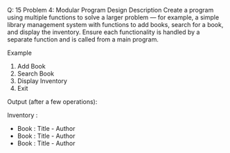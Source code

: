 Q: 15
Problem 4: Modular Program Design
Description
Create a program using multiple functions to solve a larger problem — for example, a simple library management system with functions to add books, search for a book, and display the inventory. Ensure each functionality is handled by a separate function and is called from a main program.

Example
1. Add Book
2. Search Book
3. Display Inventory
4. Exit

Output (after a few operations):

Inventory :
- Book : Title - Author
- Book : Title - Author
- Book : Title - Author